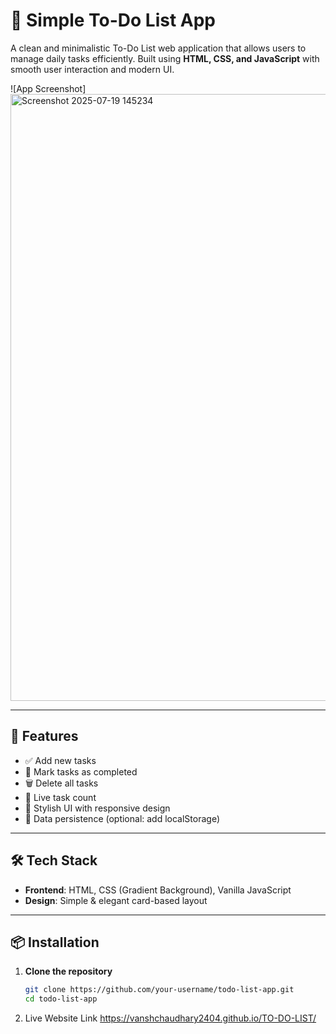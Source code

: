 # 📝 Simple To-Do List App

A clean and minimalistic To-Do List web application that allows users to manage daily tasks efficiently. Built using **HTML, CSS, and JavaScript** with smooth user interaction and modern UI.

![App Screenshot]<img width="1919" height="971" alt="Screenshot 2025-07-19 145234" src="https://github.com/user-attachments/assets/672f82c0-104d-4ca8-adcd-09c3c40ef7c9" />


---

## 🚀 Features

- ✅ Add new tasks
- 🔄 Mark tasks as completed
- 🗑️ Delete all tasks
- 🧮 Live task count
- 🎨 Stylish UI with responsive design
- 💾 Data persistence (optional: add localStorage)

---

## 🛠️ Tech Stack

- **Frontend**: HTML, CSS (Gradient Background), Vanilla JavaScript
- **Design**: Simple & elegant card-based layout

---

## 📦 Installation

1. **Clone the repository**
   ```bash
   git clone https://github.com/your-username/todo-list-app.git
   cd todo-list-app
2. Live Website Link
   https://vanshchaudhary2404.github.io/TO-DO-LIST/
